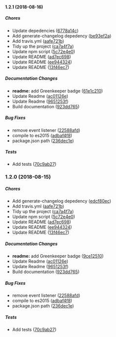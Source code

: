#### 1.2.1 (2018-08-16)

##### Chores

*  Update depedencies ([6778a14c](https://github.com/AvraamMavridis/react-network-info/commit/6778a14cda80eb9a4fcb2b2f8ba3aeeccb92c07a))
*  Add generate-changelog depedency ([be93ef2a](https://github.com/AvraamMavridis/react-network-info/commit/be93ef2a7e95ea849e0a05a0fee6ca631a61f1eb))
*  Add travis.yml ([aafe721b](https://github.com/AvraamMavridis/react-network-info/commit/aafe721bf4eae3178c5213b034d909f7cdbbb994))
*  Tidy up the project ([ca7a4f7a](https://github.com/AvraamMavridis/react-network-info/commit/ca7a4f7a82f06e674efb71cf15296e5d7e9f5e89))
*  Update npm script ([5c72e4e0](https://github.com/AvraamMavridis/react-network-info/commit/5c72e4e0a056e2723b8eb723300b41d08223b341))
*  Update README ([ad7ec698](https://github.com/AvraamMavridis/react-network-info/commit/ad7ec698e600044daac82afe51bf7df40001efd4))
*  Update README ([ee944324](https://github.com/AvraamMavridis/react-network-info/commit/ee944324371d9bec4a7a25da3e86337f1224770e))
*  Update README ([13f46ec7](https://github.com/AvraamMavridis/react-network-info/commit/13f46ec7d7236dec9adaeafcda01acce08a425ce))

##### Documentation Changes

* **readme:**  add Greenkeeper badge ([61e1c210](https://github.com/AvraamMavridis/react-network-info/commit/61e1c2100114521da64ef77890e80dc7f076a42b))
*  Update Readme ([ac01126e](https://github.com/AvraamMavridis/react-network-info/commit/ac01126e6e32584477780ea6683bd18a0efafbd2))
*  Update Readme ([9651253f](https://github.com/AvraamMavridis/react-network-info/commit/9651253f89c1896394e5bbfadd5ca08ef43cd6b1))
*  Build documentation ([923dd765](https://github.com/AvraamMavridis/react-network-info/commit/923dd765fd33b9243497d182932cc500294e447e))

##### Bug Fixes

*  remove event listener ([22588afd](https://github.com/AvraamMavridis/react-network-info/commit/22588afd5707285255775bddd76535d5e674a11b))
*  compile to es2015 ([adbaf4f8](https://github.com/AvraamMavridis/react-network-info/commit/adbaf4f815b643237bc12504b5d8e74c32508fdb))
*  package.json path ([236dec1e](https://github.com/AvraamMavridis/react-network-info/commit/236dec1ec09a7cf01168bc3e7524407491f82170))

##### Tests

*  Add tests ([70c9ab27](https://github.com/AvraamMavridis/react-network-info/commit/70c9ab277cc59f19a45dd983ea763f9df474d7f5))

### 1.2.0 (2018-08-15)

##### Chores

*  Add generate-changelog depedency ([edcf80ec](https://github.com/AvraamMavridis/react-network-info/commit/edcf80ec613b805002c680bbb57f0cba78e2c3fa))
*  Add travis.yml ([aafe721b](https://github.com/AvraamMavridis/react-network-info/commit/aafe721bf4eae3178c5213b034d909f7cdbbb994))
*  Tidy up the project ([ca7a4f7a](https://github.com/AvraamMavridis/react-network-info/commit/ca7a4f7a82f06e674efb71cf15296e5d7e9f5e89))
*  Update npm script ([5c72e4e0](https://github.com/AvraamMavridis/react-network-info/commit/5c72e4e0a056e2723b8eb723300b41d08223b341))
*  Update README ([ad7ec698](https://github.com/AvraamMavridis/react-network-info/commit/ad7ec698e600044daac82afe51bf7df40001efd4))
*  Update README ([ee944324](https://github.com/AvraamMavridis/react-network-info/commit/ee944324371d9bec4a7a25da3e86337f1224770e))
*  Update README ([13f46ec7](https://github.com/AvraamMavridis/react-network-info/commit/13f46ec7d7236dec9adaeafcda01acce08a425ce))

##### Documentation Changes

* **readme:**  add Greenkeeper badge ([9ce12510](https://github.com/AvraamMavridis/react-network-info/commit/9ce12510489b3376ad8058195df70cd94b47c741))
*  Update Readme ([ac01126e](https://github.com/AvraamMavridis/react-network-info/commit/ac01126e6e32584477780ea6683bd18a0efafbd2))
*  Update Readme ([9651253f](https://github.com/AvraamMavridis/react-network-info/commit/9651253f89c1896394e5bbfadd5ca08ef43cd6b1))
*  Build documentation ([923dd765](https://github.com/AvraamMavridis/react-network-info/commit/923dd765fd33b9243497d182932cc500294e447e))

##### Bug Fixes

*  remove event listener ([22588afd](https://github.com/AvraamMavridis/react-network-info/commit/22588afd5707285255775bddd76535d5e674a11b))
*  compile to es2015 ([adbaf4f8](https://github.com/AvraamMavridis/react-network-info/commit/adbaf4f815b643237bc12504b5d8e74c32508fdb))
*  package.json path ([236dec1e](https://github.com/AvraamMavridis/react-network-info/commit/236dec1ec09a7cf01168bc3e7524407491f82170))

##### Tests

*  Add tests ([70c9ab27](https://github.com/AvraamMavridis/react-network-info/commit/70c9ab277cc59f19a45dd983ea763f9df474d7f5))


